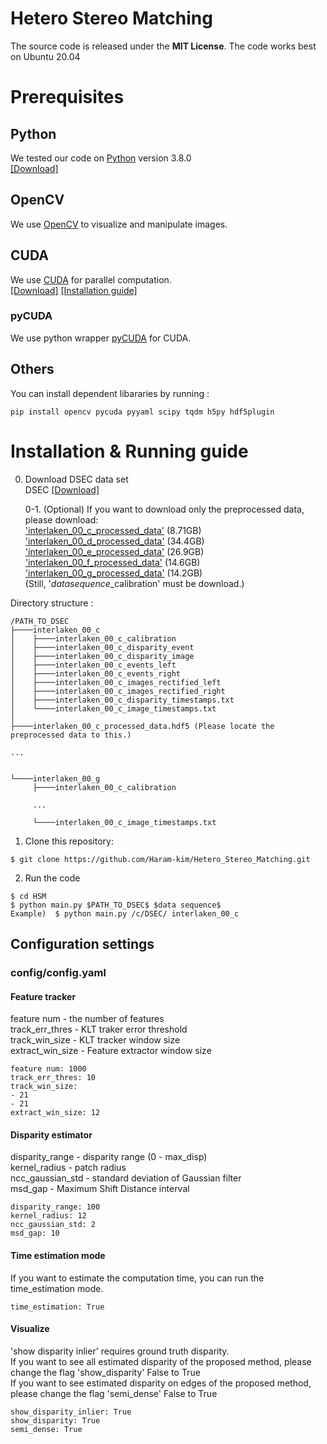 Hetero Stereo Matching
=======================

The source code is released under the **MIT License**.
The code works best on Ubuntu 20.04

# Prerequisites
## Python
We tested our code on [Python](https://www.python.org/) version 3.8.0   
[[Download]](https://www.python.org/downloads/release/python-380/)

## OpenCV
We use [OpenCV](http://opencv.org) to visualize and manipulate images.

## CUDA
We use [CUDA](https://developer.nvidia.com/cuda-toolkit) for parallel computation.  
[[Download]](https://developer.nvidia.com/cuda-downloads) [[Installation guide]](https://docs.nvidia.com/cuda/cuda-installation-guide-linux/)

### pyCUDA
We use python wrapper [pyCUDA](https://documen.tician.de/pycuda/) for CUDA.

## Others
You can install dependent libararies by running :
```
pip install opencv pycuda pyyaml scipy tqdm h5py hdf5plugin
```

# Installation & Running guide

0. Download DSEC data set  
DSEC [[Download]](https://dsec.ifi.uzh.ch/dsec-datasets/download/)  

    0-1. (Optional) If you want to download only the preprocessed data, please download:  
['interlaken_00_c_processed_data'](https://larr.snu.ac.kr/haramkim/DSEC/interlaken_00_c_processed_data.hdf5) (8.71GB)  
['interlaken_00_d_processed_data'](https://larr.snu.ac.kr/haramkim/DSEC/interlaken_00_d_processed_data.hdf5) (34.4GB)  
['interlaken_00_e_processed_data'](https://larr.snu.ac.kr/haramkim/DSEC/interlaken_00_e_processed_data.hdf5) (26.9GB)  
['interlaken_00_f_processed_data'](https://larr.snu.ac.kr/haramkim/DSEC/interlaken_00_f_processed_data.hdf5) (14.6GB)  
['interlaken_00_g_processed_data'](https://larr.snu.ac.kr/haramkim/DSEC/interlaken_00_g_processed_data.hdf5) (14.2GB)  
(Still, '$data sequence$_calibration' must be download.)  

Directory structure :
```
/PATH_TO_DSEC
├────interlaken_00_c
│    ├────interlaken_00_c_calibration
│    ├────interlaken_00_c_disparity_event
│    ├────interlaken_00_c_disparity_image
│    ├────interlaken_00_c_events_left
│    ├────interlaken_00_c_events_right
│    ├────interlaken_00_c_images_rectified_left
│    ├────interlaken_00_c_images_rectified_right
│    ├────interlaken_00_c_disparity_timestamps.txt
│    └────interlaken_00_c_image_timestamps.txt
│
├────interlaken_00_c_processed_data.hdf5 (Please locate the preprocessed data to this.)

...


└────interlaken_00_g
     ├────interlaken_00_c_calibration
     
     ...
     
     └────interlaken_00_c_image_timestamps.txt
```

1. Clone this repository:
```
$ git clone https://github.com/Haram-kim/Hetero_Stereo_Matching.git
```

2. Run the code
```
$ cd HSM
$ python main.py $PATH_TO_DSEC$ $data sequence$
Example)  $ python main.py /c/DSEC/ interlaken_00_c
```


## Configuration settings

### config/config.yaml

#### Feature tracker
feature num - the number of features  
track_err_thres - KLT traker error threshold  
track_win_size - KLT tracker window size  
extract_win_size - Feature extractor window size  
```
feature num: 1000  
track_err_thres: 10
track_win_size:
- 21
- 21
extract_win_size: 12
```

#### Disparity estimator
disparity_range - disparity range (0 - max_disp)  
kernel_radius - patch radius  
ncc_gaussian_std - standard deviation of Gaussian filter  
msd_gap - Maximum Shift Distance interval  
```
disparity_range: 100
kernel_radius: 12
ncc_gaussian_std: 2
msd_gap: 10
```

#### Time estimation mode
If you want to estimate the computation time, you can run the time_estimation mode.  
```
time_estimation: True
```

#### Visualize
'show disparity inlier' requires ground truth disparity.  
If you want to see all estimated disparity of the proposed method, please change the flag 'show_disparity' False to True  
If you want to see estimated disparity on edges of the proposed method, please change the flag 'semi_dense'  False to True  
```
show_disparity_inlier: True
show_disparity: True
semi_dense: True
```


